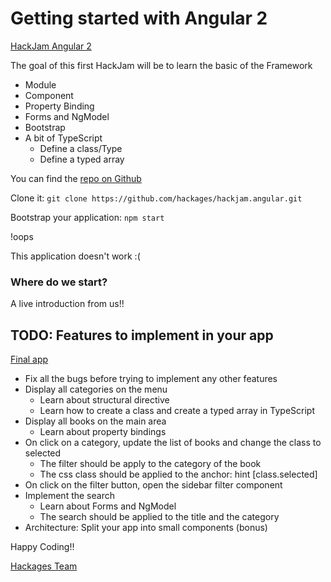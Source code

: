 # Getting started with Angular 2

[HackJam Angular 2](hackjam.hackages.io)


The goal of this first HackJam will  be to learn the basic of the Framework
- Module
- Component
- Property Binding
- Forms and NgModel
- Bootstrap
- A bit of TypeScript
    - Define a class/Type
    - Define a typed array

You can find the [repo on Github](https://github.com/hackages/hackjam.angular.git)

Clone it: `git clone https://github.com/hackages/hackjam.angular.git`

Bootstrap your application: `npm start`

!oops

This application doesn't work :(

### Where do we start?

A live introduction from us!!

## TODO: Features to implement in your app

[Final app](http://hackjam.hackages.io)

 - Fix all the bugs before trying to implement any other features
 - Display all categories on the menu
    - Learn about structural directive
    - Learn how to create a class and create a typed array in TypeScript
 - Display all books on the main area
    - Learn about property bindings
 - On click on a category, update the list of books and change the class to selected
    - The filter should be apply to the category of the book
    - The css class should be applied to the anchor: hint [class.selected]
 - On click on the filter button, open the sidebar filter component
 - Implement the search
    - Learn about Forms and NgModel
    - The search should be applied to the title and the category
- Architecture: Split your app into small components (bonus)

Happy Coding!!

[Hackages Team](http://hackages.io)
